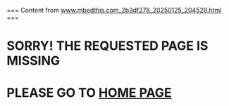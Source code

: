 === Content from www.mbedthis.com_2b3df278_20250125_204529.html ===

# **SORRY! THE REQUESTED PAGE IS MISSING**

# **PLEASE GO TO [HOME PAGE](/)**


